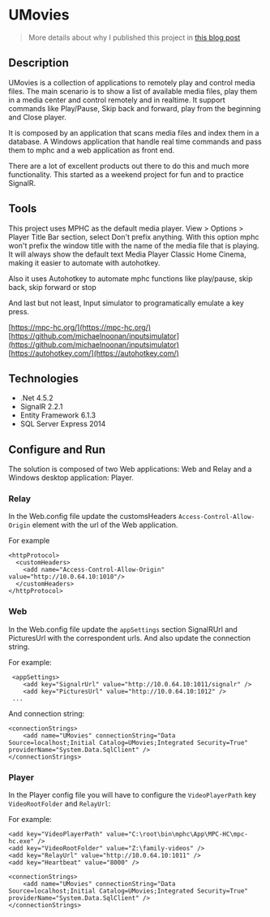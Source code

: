 # UMovies

> More details about why I published this project in [this blog post](https://mamcer.github.io/2018-09-02-i-cleaned-up-my-virtual-basement/)

## Description

UMovies is a collection of applications to remotely play and control media files. The main scenario is to show a list of available media files, play them in a media center and control remotely and in realtime. It support commands like Play/Pause, Skip back and forward, play from the beginning and Close player.

It is composed by an application that scans media files and index them in a database. A Windows application that handle real time commands and pass them to mphc and a web application as front end.

There are a lot of excellent products out there to do this and much more functionality. This started as a weekend project for fun and to practice SignalR.

## Tools

This project uses MPHC as the default media player. View > Options > Player Title Bar section, select Don't prefix anything.
With this option mphc won't prefix the window title with the name of the media file that is playing. It will always show the default text Media Player Classic Home Cinema, making it easier to automate with autohotkey.

Also it uses Autohotkey to automate mphc functions like play/pause, skip back, skip forward or stop

And last but not least, Input simulator to programatically emulate a key press.

[https://mpc-hc.org/](https://mpc-hc.org/)  
[https://github.com/michaelnoonan/inputsimulator](https://github.com/michaelnoonan/inputsimulator)  
[https://autohotkey.com/](https://autohotkey.com/)  

## Technologies 

- .Net 4.5.2
- SignalR 2.2.1
- Entity Framework 6.1.3
- SQL Server Express 2014

## Configure and Run

The solution is composed of two Web applications: Web and Relay and a Windows desktop application: Player.

### Relay

In the Web.config file update the customsHeaders `Access-Control-Allow-Origin` element with the url of the Web application.

For example

    <httpProtocol>
      <customHeaders>
        <add name="Access-Control-Allow-Origin" value="http://10.0.64.10:1010"/>
      </customHeaders>
    </httpProtocol>

### Web

In the Web.config file update the `appSettings` section SignalRUrl and PicturesUrl with the correspondent urls. And also update the connection string.

For example:

	 <appSettings>
		<add key="SignalrUrl" value="http://10.0.64.10:1011/signalr" />
		<add key="PicturesUrl" value="http://10.0.64.10:1012" />
	 ...

And connection string:

	<connectionStrings>
		<add name="UMovies" connectionString="Data Source=localhost;Initial Catalog=UMovies;Integrated Security=True" providerName="System.Data.SqlClient" />
	</connectionStrings>

### Player

In the Player config file you will have to configure the `VideoPlayerPath` key `VideoRootFolder` and `RelayUrl`:

For example:

    <add key="VideoPlayerPath" value="C:\root\bin\mphc\App\MPC-HC\mpc-hc.exe" />
    <add key="VideoRootFolder" value="Z:\family-videos" />
    <add key="RelayUrl" value="http://10.0.64.10:1011" />
    <add key="Heartbeat" value="8000" />

	<connectionStrings>
		<add name="UMovies" connectionString="Data Source=localhost;Initial Catalog=UMovies;Integrated Security=True" providerName="System.Data.SqlClient" />
	</connectionStrings>
